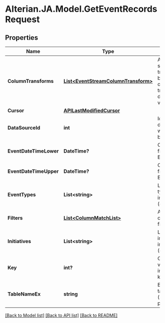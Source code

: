 # Alterian.JA.Model.GetEventRecordsRequest

## Properties

Name | Type | Description | Notes
------------ | ------------- | ------------- | -------------
**ColumnTransforms** | [**List&lt;EventStreamColumnTransform&gt;**](EventStreamColumnTransform.md) | Applies the specified transforms to base the result on the transformed discrete values | [optional] 
**Cursor** | [**APILastModifiedCursor**](APILastModifiedCursor.md) |  | [optional] 
**DataSourceId** | **int** | Id of the datasource to which table belongs. | [optional] 
**EventDateTimeLower** | **DateTime?** | Optionally filter by EventDateTime | [optional] 
**EventDateTimeUpper** | **DateTime?** | Optionally filter by EventDateTime | [optional] 
**EventTypes** | **List&lt;string&gt;** | List of event types to include (default to all) | [optional] 
**Filters** | [**List&lt;ColumnMatchList&gt;**](ColumnMatchList.md) | Additional columns to filter on | [optional] 
**Initiatives** | **List&lt;string&gt;** | List of initiatives to include (default to all) | [optional] 
**Key** | **int?** | Optional Key value (the integer re-keyed value) | [optional] 
**TableNameEx** | **string** | Event Stream table (standard two part name ex) | [optional] 

[[Back to Model list]](../README.md#documentation-for-models) [[Back to API list]](../README.md#documentation-for-api-endpoints) [[Back to README]](../README.md)


